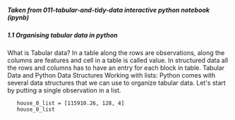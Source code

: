 <h5>Taken from 011-tabular-and-tidy-data interactive python notebook (ipynb)</h5>
<h5>1.1 Organising tabular data in python</h5>
  What is Tabular data?
  In a table along the rows are observations, along the columns are features and cell in a table is called value. In structured data all the rows and columns has to have an entry for each block in table. 
  Tabular Data and Python Data Structures
  Working with lists:
Python comes with several data structures that we can use to organize tabular data. Let's start by putting a single observation in a list. 
   
```
   house_0_list = [115910.26, 128, 4]
   house_0_list  
```
    


